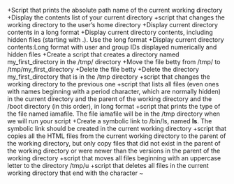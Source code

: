 +Script that prints the absolute path name of the current working directory
+Display the contents list of your current directory
+script that changes the working directory to the user’s home directory
+Display current directory contents in a long format
+Display current directory contents, including hidden files (starting with .). Use the long format
+Display current directory contents:Long format with user and group IDs displayed numerically and hidden files
+Create a script that creates a directory named my_first_directory in the /tmp/ directory
+Move the file betty from /tmp/ to /tmp/my_first_directory
+Delete the file betty
+Delete the directory my_first_directory that is in the /tmp directory
+script that changes the working directory to the previous one
+script that lists all files (even ones with names beginning with a period character, which are normally hidden) in the current directory and the parent of the working directory and the /boot directory (in this order), in long format
+script that prints the type of the file named iamafile. The file iamafile will be in the /tmp directory when we will run your script
+Create a symbolic link to /bin/ls, named __ls__. The symbolic link should be created in the current working directory
+script that copies all the HTML files from the current working directory to the parent of the working directory, but only copy files that did not exist in the parent of the working directory or were newer than the versions in the parent of the working directory
+script that moves all files beginning with an uppercase letter to the directory /tmp/u
+script that deletes all files in the current working directory that end with the character ~
